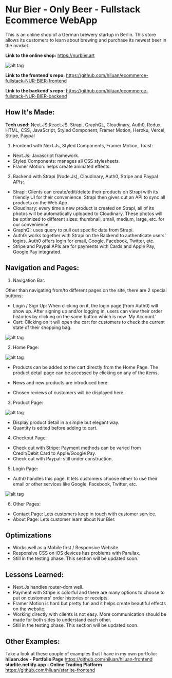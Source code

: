# Nur Bier - Only Beer - Fullstack Ecommerce WebApp
This is an online shop of a German brewery startup in Berlin. This store allows its customers to learn about brewing and purchase its newest beer in the market.

**Link to the online shop:** https://nurbier.art

![alt tag](https://github.com/hiluan/hiluan/raw/main/images/hiluan-nurbier-art-fullstack-ecommerce-web-app-800.gif)

**Link to the frontend's repo:** https://github.com/hiluan/ecommerce-fullstack-NUR-BIER-frontend

**Link to the backend's repo:** https://github.com/hiluan/ecommerce-fullstack-NUR-BIER-backend

## How It's Made:

**Tech used:** Next.JS React.JS, Strapi, GraphQL, Cloudinary, Auth0, Redux, HTML, CSS, JavaScript, Styled Component, Framer Motion, Heroku, Vercel, Stripe, Paypal

1. Frontend with Next.Js, Styled Components, Framer Motion, Toast:
- Next.Js: Javascript framework. 
- Styled Components: manages all CSS stylesheets.
- Framer Motion: helps create animated effects. 

2. Backend with Strapi (Node.Js), Cloudinary, Auth0, Stripe and Paypal APIs:
- Strapi: Clients can create/edit/delete their products on Strapi with its friendly UI for their convenience. Strapi then gives out an API to sync all products on the Web App.
- Cloudinary: every time a new product is created on Strapi, all of its photos will be automatically uploaded to Cloudinary. These photos will be optimized to different sizes: thumbnail, small, medium, large, etc. for our convenience. 
- GraphQl: uses query to pull out specific data from Strapi. 
- Auth0: works together with Strapi on the Backend to authenticate users' logins. Auth0 offers login for email, Google, Facebook, Twitter, etc.  
- Stripe and Paypal APIs are for payments with Cards and Apple Pay, Google Pay integrated.

## Navigation and Pages:
1. Navigation Bar: 


Other than navigating from/to different pages on the site, there are 2 special buttons:
- Login / Sign Up: When clicking on it, the login page (from Auth0) will show up. After signing up and/or logging in, users can view their order histories by clicking on the same button which is now ‘My Account.’
- Cart: Clicking on it will open the cart for customers to check the current state of their shopping bag. 

![alt tag](https://i.ibb.co/vZ1gMYy/Nur-Bier-Nav-Cart-1.jpg)

2. Home Page:

![alt tag](https://i.ibb.co/TLZzy7N/Nur-Bier-Page-Home.jpg)

- Products can be added to the cart directly from the Home Page. The product detail page can be accessed by clicking on any of the items.
- News and new products are introduced here.

- Chosen reviews of customers will be displayed here.

3. Product Page:

![alt tag](https://i.ibb.co/dGcZJMx/Nur-Bier-Page-Product-Detail.jpg)

- Display product detail in a simple but elegant way.
- Quantity is edited before adding to cart.

4. Checkout Page:
- Check out with Stripe: Payment methods can be varied from Credit/Debit Card to Apple/Google Pay. 
- Check out with Paypal: still under construction.

5. Login Page:
- Auth0 handles this page. It lets customers choose either to use their email or other services like Google, Facebook, Twitter, etc.

![alt tag](https://i.ibb.co/GMYTkhh/Nur-Bier-Page-Login.jpg)

6. Other Pages: 
- Contact Page: Lets customers keep in touch with customer service.
- About Page: Lets customer learn about Nur Bier.


## Optimizations
- Works well as a Mobile first / Responsive Website.
- Responsive CSS on iOS devices has problems with Parallax.
- Still in the testing phase. This section will be updated soon.

## Lessons Learned:
- Next.Js handles router-dom well.
- Payment with Stripe is colorful and there are many options to choose to put on customers' order histories or receipts. 
- Framer Motion is hard but pretty fun and it helps create beautiful effects on the website. 
- Working directly with clients is not easy. More communication should be made for both sides to understand each other.  
- Still in the testing phase. This section will be updated soon.

## Other Examples:

Take a look at these couple of examples that I have in my own portfolio:
**hiluan.dev - Portfolio Page** https://github.com/hiluan/hiluan-frontend
**starlite.netlify.app - Online Trading Platform** https://github.com/hiluan/starlite-frontend
